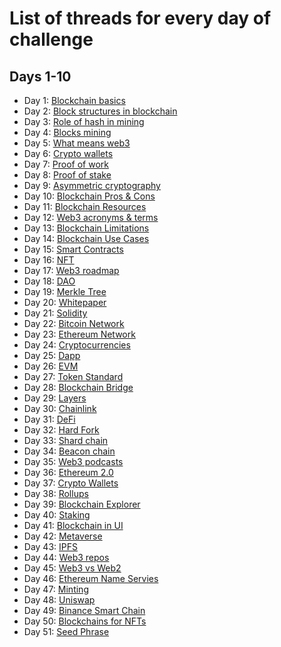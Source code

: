 # List of threads for every day of challenge

## Days 1-10

- Day 1: [Blockchain basics](https://twitter.com/kacperhernacki/status/1545029316022509569?s=21&t=tgYWlYmW-g-K8vHOnrvkoQ)
- Day 2: [Block structures in blockchain](https://twitter.com/kacperhernacki/status/1544299690052689921?s=21&t=tgYWlYmW-g-K8vHOnrvkoQ)
- Day 3: [Role of hash in mining](https://twitter.com/kacperhernacki/status/1544663304567721985?s=21&t=tgYWlYmW-g-K8vHOnrvkoQ)
- Day 4: [Blocks mining](https://twitter.com/kacperhernacki/status/1545444041344565249?s=21&t=tgYWlYmW-g-K8vHOnrvkoQ)
- Day 5: [What means web3](https://twitter.com/kacperhernacki/status/1545444002190790658?s=21&t=tgYWlYmW-g-K8vHOnrvkoQ)
- Day 6: [Crypto wallets](https://twitter.com/kacperhernacki/status/1545824577791696897?s=21&t=tgYWlYmW-g-K8vHOnrvkoQ)
- Day 7: [Proof of work](https://twitter.com/kacperhernacki/status/1546190722675752960?s=21&t=tgYWlYmW-g-K8vHOnrvkoQ)
- Day 8: [Proof of stake](https://twitter.com/kacperhernacki/status/1546468490747559936?s=21&t=tgYWlYmW-g-K8vHOnrvkoQ)
- Day 9: [Asymmetric cryptography](https://twitter.com/kacperhernacki/status/1546836626814509058?s=21&t=tgYWlYmW-g-K8vHOnrvkoQ)
- Day 10: [Blockchain Pros & Cons](https://twitter.com/KacperHernacki/status/1547196513201360899?s=20&t=QrKlUSURQjkcfsLMU6RolQ)
- Day 11: [Blockchain Resources](https://twitter.com/kacperhernacki/status/1547567208179462145?s=21&t=Jdbz6CZ7i2Ujt0Zfg8Qj2Q)
- Day 12: [Web3 acronyms & terms](https://twitter.com/KacperHernacki/status/1547921752755359745?s=20&t=hCLWLK7TP9ClKe24K-30hw)
- Day 13: [Blockchain Limitations](https://twitter.com/KacperHernacki/status/1548364165206589442?s=20&t=hCLWLK7TP9ClKe24K-30hw)
- Day 14: [Blockchain Use Cases](https://twitter.com/KacperHernacki/status/1548723003663466497?s=20&t=hCLWLK7TP9ClKe24K-30hw)
- Day 15: [Smart Contracts](https://twitter.com/KacperHernacki/status/1549014968653201409?s=20&t=hCLWLK7TP9ClKe24K-30hw)
- Day 16: [NFT](https://twitter.com/kacperhernacki/status/1549376704958849026?s=21&t=vidh8Vljr_s8KqstACmiJQ)
- Day 17: [Web3 roadmap](https://twitter.com/KacperHernacki/status/1549739028383236096?s=20&t=Fw6KaugsmohBqvuCDJ7aaw)
- Day 18: [DAO](https://twitter.com/KacperHernacki/status/1550101673829441536?s=20&t=Fw6KaugsmohBqvuCDJ7aaw)
- Day 19: [Merkle Tree](https://twitter.com/KacperHernacki/status/1550465539356729349?s=20&t=PhKf4yEnY7VqpV8NQGdhWA)
- Day 20: [Whitepaper](https://twitter.com/KacperHernacki/status/1550870227805667336?s=20&t=PhKf4yEnY7VqpV8NQGdhWA)
- Day 21: [Solidity](https://twitter.com/KacperHernacki/status/1551256725864562691?s=20&t=PhKf4yEnY7VqpV8NQGdhWA)
- Day 22: [Bitcoin Network](https://twitter.com/KacperHernacki/status/1551553958975610880?s=20&t=PhKf4yEnY7VqpV8NQGdhWA)
- Day 23: [Ethereum Network](https://twitter.com/KacperHernacki/status/1551936546839924742?s=20&t=PhKf4yEnY7VqpV8NQGdhWA)
- Day 24: [Cryptocurrencies](https://twitter.com/KacperHernacki/status/1552273802314371073?s=20&t=PhKf4yEnY7VqpV8NQGdhWA)
- Day 25: [Dapp](https://twitter.com/kacperhernacki/status/1552639809545551872?s=21&t=oCXyZvXJQ993DHo2V9a0Zg)
- Day 26: [EVM](https://twitter.com/kacperhernacki/status/1552993408746135557?s=21&t=oCXyZvXJQ993DHo2V9a0Zg)
- Day 27: [Token Standard](https://twitter.com/KacperHernacki/status/1553448364162789376?s=20&t=OkvB2bQnSXXgK7rhubxY6A)
- Day 28: [Blockchain Bridge](https://twitter.com/KacperHernacki/status/1553719675745337345?s=20&t=OkvB2bQnSXXgK7rhubxY6A)
- Day 29: [Layers](https://twitter.com/KacperHernacki/status/1554048552837562368?s=20&t=ep7yoFvxISg7bGhnezVy8g)
- Day 30: [Chainlink](https://twitter.com/KacperHernacki/status/1554452048564965376?s=20&t=ep7yoFvxISg7bGhnezVy8g)
- Day 31: [DeFi](https://twitter.com/KacperHernacki/status/1554803423450746880?s=20&t=HxNE5enR1kS8Gkqow0bhDA)
- Day 32: [Hard Fork](https://twitter.com/KacperHernacki/status/1555169301761507329?s=20&t=HxNE5enR1kS8Gkqow0bhDA)
- Day 33: [Shard chain](https://twitter.com/KacperHernacki/status/1555528796832501761?s=20&t=HxNE5enR1kS8Gkqow0bhDA)
- Day 34: [Beacon chain](https://twitter.com/KacperHernacki/status/1555861608756350976?s=20&t=HxNE5enR1kS8Gkqow0bhDA)
- Day 35: [Web3 podcasts](https://twitter.com/KacperHernacki/status/1556207457516535814?s=20&t=HxNE5enR1kS8Gkqow0bhDA)
- Day 36: [Ethereum 2.0](https://twitter.com/KacperHernacki/status/1556625088195198982?s=20&t=hUD3ymfKgaBZZoR_v-ubRw)
- Day 37: [Crypto Wallets](https://twitter.com/KacperHernacki/status/1556981787703885825?s=20&t=hUD3ymfKgaBZZoR_v-ubRw)
- Day 38: [Rollups](https://twitter.com/KacperHernacki/status/1557352021593841667?s=20&t=hUD3ymfKgaBZZoR_v-ubRw)
- Day 39: [Blockchain Explorer](https://twitter.com/KacperHernacki/status/1557709275925024771?s=20&t=hUD3ymfKgaBZZoR_v-ubRw)
- Day 40: [Staking](https://twitter.com/KacperHernacki/status/1558133279051730944?s=20&t=hUD3ymfKgaBZZoR_v-ubRw)
- Day 41: [Blockchain in UI](https://twitter.com/KacperHernacki/status/1559888867565752322?s=20&t=hUD3ymfKgaBZZoR_v-ubRw)
- Day 42: [Metaverse](https://twitter.com/KacperHernacki/status/1560264481195692032?s=20&t=hUD3ymfKgaBZZoR_v-ubRw)
- Day 43: [IPFS](https://twitter.com/KacperHernacki/status/1560626990880899072?s=20&t=hUD3ymfKgaBZZoR_v-ubRw)
- Day 44: [Web3 repos](https://twitter.com/KacperHernacki/status/1561621400753954817?s=20&t=hUD3ymfKgaBZZoR_v-ubRw)
- Day 45: [Web3 vs Web2](https://twitter.com/KacperHernacki/status/1562060216656662530?s=20&t=hUD3ymfKgaBZZoR_v-ubRw)
- Day 46: [Ethereum Name Servies](https://twitter.com/KacperHernacki/status/1562437864465797121?s=20&t=hUD3ymfKgaBZZoR_v-ubRw)
- Day 47: [Minting](https://twitter.com/KacperHernacki/status/1563869391502168064?s=20&t=hUD3ymfKgaBZZoR_v-ubRw)
- Day 48: [Uniswap](https://twitter.com/KacperHernacki/status/1564244074651127809?s=20&t=hUD3ymfKgaBZZoR_v-ubRw)
- Day 49: [Binance Smart Chain](https://twitter.com/KacperHernacki/status/1564600241332043777?s=20&t=AUvAMY-wwSEgYeFiyTcWFA)
- Day 50: [Blockchains for NFTs](https://twitter.com/KacperHernacki/status/1565320567581974533?s=20&t=AUvAMY-wwSEgYeFiyTcWFA)
- Day 51: [Seed Phrase](https://twitter.com/KacperHernacki/status/1566813719665020928?s=20&t=AUvAMY-wwSEgYeFiyTcWFA)
